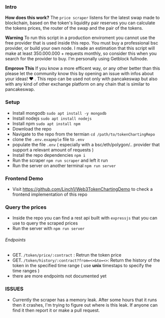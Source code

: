 ### Intro

**How does this work?** The `price scraper` listens for the latest swap made to blockchain, based on the token's liquidity pair reserves you can calculate the tokens prices, the router of the swap and the pair of the tokens.

**Warning** To run this script in a production enviroment you cannot use the free provider that is used inside this repo. You must buy a professional bsc provider, or build your own node. I made an estimation that this script will make at least 350.000.000 +  requests monthly, so consider this when you search for the provider to buy. I'm personally using Getblock fullnode.

**Emprove This** If you know a more efficent way, or any other better than this please let the community know this by opening an issue with infos about your ideas! :heart: . This repo can be used not only with pancakeswap but also with any kind of other exchange platform on any chain that is similar to pancakeswap.

### Setup

- Install mongodb `sudo apt install -y mongodb`
- Install nodejs `sudo apt install nodejs`
- Install npm `sudo apt install npm`
- Download the repo
- Navigate to the repo from the termian `cd /path/to/tokenChartingRepo`
- clone the `.env.exapmple` file to `.env`
- populate the file `.env` ( especially with a bsc/eth/polygon/.. provider that support a relevant amount of requests )
- Install the repo dependencies `npm i`
- Run the scraper `npm run scraper` and left it run
- Run the server on another terminal `npm run server`

### Frontend Demo

- Visit https://github.com/Linch1/Web3TokenChartingDemo to check a frontend implementation of this repo

### Query the prices

- Inside the repo you can find a rest api built with `expressjs` that you can use to query the scraped prices  
- Run the server with `npm run server`

###### Endpoints


- GET. `/token/price/:contract` : Retrun the token price
- GET. `/token/history/:contract?from=<>&to=<>`: Return the history of the token in the specified time range ( use **unix** timestaps to specify the time ranges )
- there are more endpoints not documented yet


### ISSUES

- Currently the scraper has a memory leak. After some hours that it runs then it crashes, I'm trying to figure out where is this leak. If anyone can find it then report it or make a pull request.
